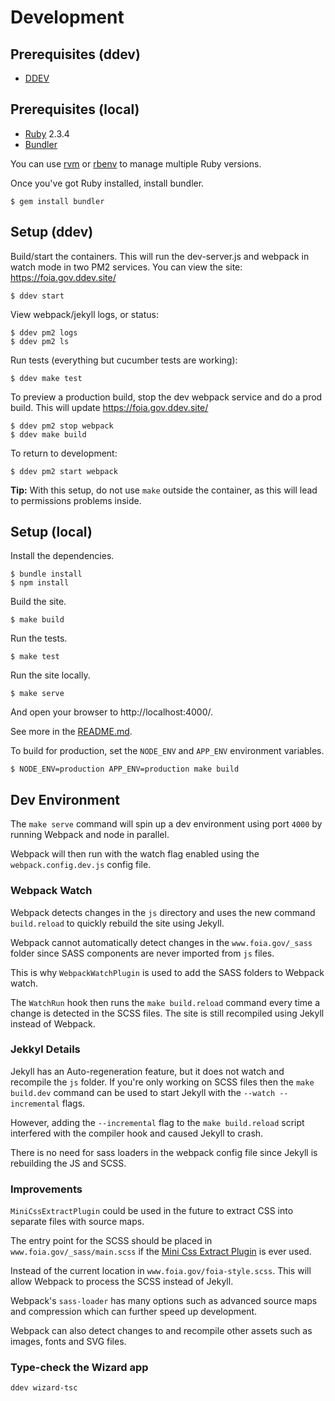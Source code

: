 # Development

## Prerequisites (ddev)

* [DDEV](https://ddev.readthedocs.io/en/stable/)


## Prerequisites (local)

* [Ruby](https://www.ruby-lang.org/en/) 2.3.4
* [Bundler](https://bundler.io/)

You can use [rvm](https://rvm.io/) or [rbenv](https://github.com/rbenv/rbenv) to manage
multiple Ruby versions.

Once you've got Ruby installed, install bundler.

    $ gem install bundler


## Setup (ddev)

Build/start the containers. This will run the dev-server.js and webpack in watch mode in two PM2 services. You can view the site: https://foia.gov.ddev.site/

    $ ddev start

View webpack/jekyll logs, or status:

    $ ddev pm2 logs
    $ ddev pm2 ls

Run tests (everything but cucumber tests are working):

    $ ddev make test

To preview a production build, stop the dev webpack service and do a prod build. This will update https://foia.gov.ddev.site/

    $ ddev pm2 stop webpack
    $ ddev make build

To return to development:

    $ ddev pm2 start webpack

**Tip:** With this setup, do not use `make` outside the container, as this will lead to permissions problems inside.

## Setup (local)

Install the dependencies.

    $ bundle install
    $ npm install

Build the site.

    $ make build

Run the tests.

    $ make test

Run the site locally.

    $ make serve

And open your browser to http://localhost:4000/.

See more in the [README.md](www.foia.gov/README.md).

To build for production, set the `NODE_ENV` and `APP_ENV` environment variables.

    $ NODE_ENV=production APP_ENV=production make build


## Dev Environment

The `make serve` command will spin up a dev environment using port `4000` by running Webpack and node in parallel. 

Webpack will then run with the watch flag enabled using the `webpack.config.dev.js` config file.

### Webpack Watch

Webpack detects changes in the `js` directory and uses the new command `build.reload` to quickly rebuild the site using Jekyll.

Webpack cannot automatically detect changes in the `www.foia.gov/_sass` folder since SASS components are never imported from `js` files.

This is why `WebpackWatchPlugin` is used to add the SASS folders to Webpack watch.

The `WatchRun` hook then runs the `make build.reload` command every time a change is detected in the SCSS files.  The site is still recompiled using Jekyll instead of Webpack.

### Jekkyl Details 

Jekyll has an Auto-regeneration feature, but it does not watch and recompile the `js` folder.  If you're only working on SCSS files then the `make build.dev` command can be used to start Jekyll with the `--watch --incremental` flags.

However, adding the `--incremental` flag to the `make build.reload` script interfered with the compiler hook and caused Jekyll to crash.

There is no need for sass loaders in the webpack config file since Jekyll is rebuilding the JS and SCSS.

### Improvements

`MiniCssExtractPlugin` could be used in the future to extract CSS into separate files with source maps.

The entry point for the SCSS should be placed in `www.foia.gov/_sass/main.scss` if the [Mini Css Extract Plugin](https://webpack.js.org/plugins/mini-css-extract-plugin/) is ever used.

Instead of the current location in `www.foia.gov/foia-style.scss`.  This will allow Webpack to process the SCSS instead of Jekyll.

Webpack's `sass-loader` has many options such as advanced source maps and compression which can further speed up development.

Webpack can also detect changes to and recompile other assets such as images, fonts and SVG files.

### Type-check the Wizard app

```
ddev wizard-tsc
```
